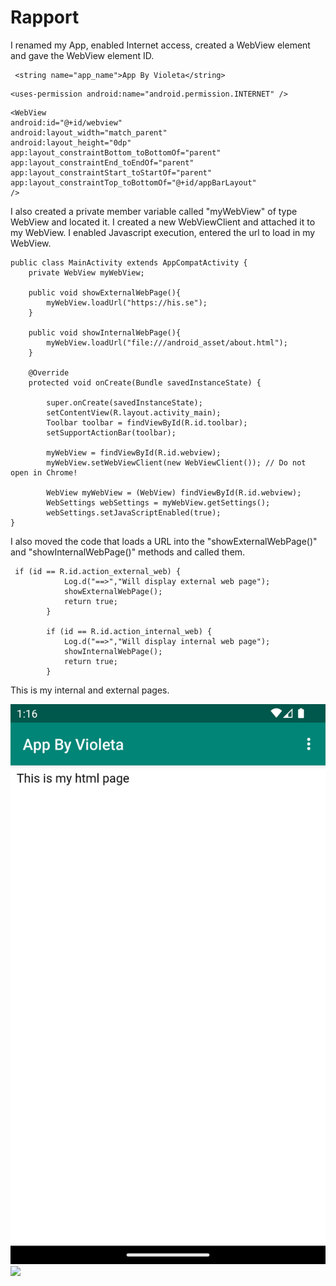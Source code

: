 
# Rapport
I renamed my App, enabled Internet access, created a WebView element and gave the WebView element ID.
```
 <string name="app_name">App By Violeta</string>
```

```
<uses-permission android:name="android.permission.INTERNET" />
```

```
<WebView
android:id="@+id/webview"
android:layout_width="match_parent"
android:layout_height="0dp"
app:layout_constraintBottom_toBottomOf="parent"
app:layout_constraintEnd_toEndOf="parent"
app:layout_constraintStart_toStartOf="parent"
app:layout_constraintTop_toBottomOf="@+id/appBarLayout"
/>
```

I also created a private member variable called "myWebView" of type WebView and located it.
I created a new WebViewClient and attached it to my WebView.
I enabled Javascript execution, entered the url to load in my WebView.

```
public class MainActivity extends AppCompatActivity {
    private WebView myWebView;

    public void showExternalWebPage(){
        myWebView.loadUrl("https://his.se");
    }

    public void showInternalWebPage(){
        myWebView.loadUrl("file:///android_asset/about.html");
    }

    @Override
    protected void onCreate(Bundle savedInstanceState) {

        super.onCreate(savedInstanceState);
        setContentView(R.layout.activity_main);
        Toolbar toolbar = findViewById(R.id.toolbar);
        setSupportActionBar(toolbar);

        myWebView = findViewById(R.id.webview);
        myWebView.setWebViewClient(new WebViewClient()); // Do not open in Chrome!

        WebView myWebView = (WebView) findViewById(R.id.webview);
        WebSettings webSettings = myWebView.getSettings();
        webSettings.setJavaScriptEnabled(true);
}
```
I also moved the code that loads a URL into the "showExternalWebPage()" and "showInternalWebPage()" methods
and called them.

```
 if (id == R.id.action_external_web) {
            Log.d("==>","Will display external web page");
            showExternalWebPage();
            return true;
        }

        if (id == R.id.action_internal_web) {
            Log.d("==>","Will display internal web page");
            showInternalWebPage();
            return true;
        }
```

This is my internal and external pages.

![](internal.png)
![](external.png)
